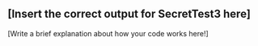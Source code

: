 [Insert the correct output for SecretTest3 here]
----
[Write a brief explanation about how your code works here!]
